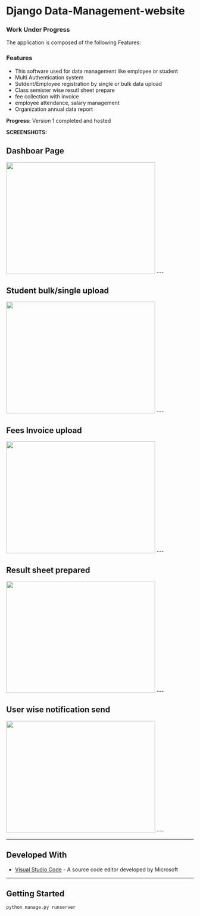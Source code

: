# Django Data-Management-website
### Work Under Progress


The application is composed of the following Features:

### Features
* This software used for data management like employee or student
* Multi Authentication system
* Sutdent/Employee registration by single or bulk data upload
* Class semister wise resutl sheet prepare
* fee collection with invoice
* employee attendance, salary management
* Organization annual data report
 


**Progress:**
Version 1 completed and hosted



**SCREENSHOTS:**


<h2>Dashboar Page</h2>
<img src="https://github.com/nusratdevo/DMS/blob/main/media/screen1.PNG" width="400" height="300">
---

<h2>Student bulk/single upload</h2>
<img src="https://github.com/nusratdevo/DMS/blob/main/media/screen2.PNG" width="400" height="300">
---

<h2>Fees Invoice upload</h2>
<img src="https://github.com/nusratdevo/DMS/blob/main/media/screen3.PNG" width="400" height="300">
---

<h2>Result sheet prepared</h2>
<img src="https://github.com/nusratdevo/DMS/blob/main/media/screen4.PNG" width="400" height="300">
---

<h2>User wise notification send</h2>
<img src="https://github.com/nusratdevo/DMS/blob/main/media/screen5.PNG" width="400" height="300">
---



---

## Developed With

* [Visual Studio Code](https://code.visualstudio.com/) - A source code editor developed by Microsoft 

---


## Getting Started

```bash
python manage.py runserver
```

